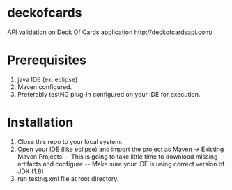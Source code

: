 # deckofcards
API validation on Deck Of Cards application http://deckofcardsapi.com/

# Prerequisites
1. java IDE (ex: eclipse)
2. Maven configured.
3. Preferably testNG plug-in configured on your IDE for execution.

# Installation
1. Close this repo to your local system.
2. Open your IDE (like eclipse) and import the project as Maven -> Existing Maven Projects
    -- This is going to take little time to download missing artifacts and configure
    -- Make sure your IDE is using correct version of JDK (1.8)
3. run testng.xml file at root directory.
